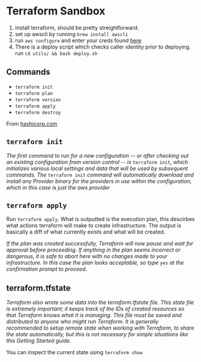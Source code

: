 # Terraform Sandbox

1. install terraform, should be pretty streightforward.
2. set up awscli by running `brew install awscli`
3. run `aws configure` and enter your creds found [here](https://console.aws.amazon.com/iam/home?#/security_credentials)
4. There is a deploy script which checks caller identity prior to deploying. run `cd utils/ && bash deploy.sh`

## Commands

- `terraform init`
- `terraform plan`
- `terraform version`
- `terraform apply`
- `terraform destroy`

From [hashicorp.com](https://learn.hashicorp.com/terraform/getting-started/build)

## `terraform init`

*The first command to run for a new configuration -- or after checking out an existing configuration from version control -- is* `terraform init`*, which initializes various local settings and data that will be used by subsequent commands. The* `terraform init` *command will automatically download and install any Provider binary for the providers in use within the configuration, which in this case is just the aws provider*

## `terraform apply`

Run `terraform apply`. What is outputted is the execution plan, this descirbes what actions terraform will make to create infrastructure. The output is basically a diff of what currently exists and what will be created.

*If the plan was created successfully, Terraform will now pause and wait for approval before proceeding. If anything in the plan seems incorrect or dangerous, it is safe to abort here with no changes made to your infrastructure. In this case the plan looks acceptable, so type* `yes` *at the confirmation prompt to proceed.*

## terraform.tfstate

*Terraform also wrote some data into the terraform.tfstate file. This state file is extremely important; it keeps track of the IDs of created resources so that Terraform knows what it is managing. This file must be saved and distributed to anyone who might run Terraform. It is generally recommended to setup remote state when working with Terraform, to share the state automatically, but this is not necessary for simple situations like this Getting Started guide.*

You can inspect the current state using `terraform show`